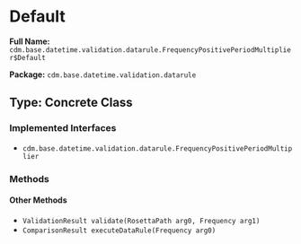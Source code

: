# Default

**Full Name:** `cdm.base.datetime.validation.datarule.FrequencyPositivePeriodMultiplier$Default`

**Package:** `cdm.base.datetime.validation.datarule`

## Type: Concrete Class

### Implemented Interfaces

- `cdm.base.datetime.validation.datarule.FrequencyPositivePeriodMultiplier`

### Methods

#### Other Methods

- `ValidationResult validate(RosettaPath arg0, Frequency arg1)`
- `ComparisonResult executeDataRule(Frequency arg0)`

